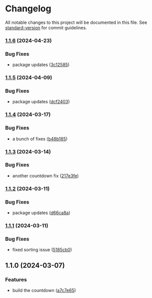 # Changelog

All notable changes to this project will be documented in this file. See [standard-version](https://github.com/conventional-changelog/standard-version) for commit guidelines.

### [1.1.6](https://github.com/CandeeGenerations/cbc-countdown/compare/v1.1.5...v1.1.6) (2024-04-23)


### Bug Fixes

* package updates ([3c12585](https://github.com/CandeeGenerations/cbc-countdown/commit/3c12585296ceb583036c74affe51cc31384eaeb4))

### [1.1.5](https://github.com/CandeeGenerations/cbc-countdown/compare/v1.1.4...v1.1.5) (2024-04-09)


### Bug Fixes

* package updates ([dcf2403](https://github.com/CandeeGenerations/cbc-countdown/commit/dcf24032dc2aee2365f48dd1552dd63813e16225))

### [1.1.4](https://github.com/CandeeGenerations/cbc-countdown/compare/v1.1.3...v1.1.4) (2024-03-17)


### Bug Fixes

* a bunch of fixes ([b48b185](https://github.com/CandeeGenerations/cbc-countdown/commit/b48b18546ee873bfc0b449cf0a578fb0bd84eddf))

### [1.1.3](https://github.com/CandeeGenerations/cbc-countdown/compare/v1.1.2...v1.1.3) (2024-03-14)


### Bug Fixes

* another countdown fix ([217e3fe](https://github.com/CandeeGenerations/cbc-countdown/commit/217e3fe34aa25779d5260802d07d1b4d88094aa3))

### [1.1.2](https://github.com/CandeeGenerations/cbc-countdown/compare/v1.1.1...v1.1.2) (2024-03-11)


### Bug Fixes

* package updates ([d66ca8a](https://github.com/CandeeGenerations/cbc-countdown/commit/d66ca8aecdbe265b792011215b81c8c66514fc95))

### [1.1.1](https://github.com/CandeeGenerations/cbc-countdown/compare/v1.1.0...v1.1.1) (2024-03-11)


### Bug Fixes

* fixed sorting issue ([5185cb0](https://github.com/CandeeGenerations/cbc-countdown/commit/5185cb0e4cbc1ba9822d4bdd223bd4b0c9863008))

## 1.1.0 (2024-03-07)


### Features

* build the countdown ([a7c7e65](https://github.com/CandeeGenerations/cbc-countdown/commit/a7c7e6564cc22d58f3d2c546a37787fbfb42b5c2))
